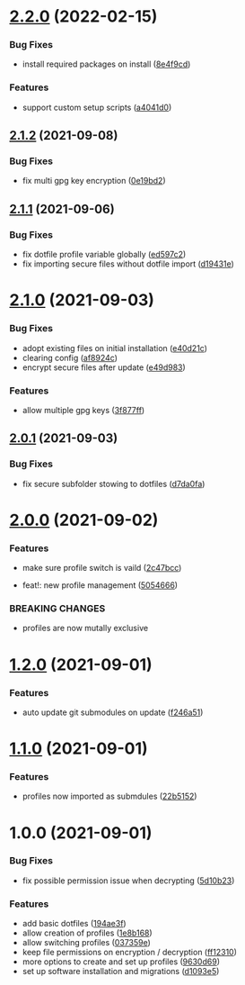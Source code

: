 # [2.2.0](https://github.com/1nVitr0/.dotfiles/compare/v2.1.2...v2.2.0) (2022-02-15)


### Bug Fixes

* install required packages on install ([8e4f9cd](https://github.com/1nVitr0/.dotfiles/commit/8e4f9cd0dce3ab1cf4c0412879f07a6b8bf75e0b))


### Features

* support custom setup scripts ([a4041d0](https://github.com/1nVitr0/.dotfiles/commit/a4041d058fb9a4e27761dcc6110e4cb91b839ae6))

## [2.1.2](https://github.com/1nVitr0/.dotfiles/compare/v2.1.1...v2.1.2) (2021-09-08)


### Bug Fixes

* fix multi gpg key encryption ([0e19bd2](https://github.com/1nVitr0/.dotfiles/commit/0e19bd2c30ce4b439a713e3ba98a71af6283df5d))

## [2.1.1](https://github.com/1nVitr0/.dotfiles/compare/v2.1.0...v2.1.1) (2021-09-06)


### Bug Fixes

* fix dotfile profile variable globally ([ed597c2](https://github.com/1nVitr0/.dotfiles/commit/ed597c24e36f463d260ed95654773a2b7acd57d8))
* fix importing secure files without dotfile import ([d19431e](https://github.com/1nVitr0/.dotfiles/commit/d19431ed976a5c8cb59814d11cb60ab23b6ee054))

# [2.1.0](https://github.com/1nVitr0/.dotfiles/compare/v2.0.1...v2.1.0) (2021-09-03)


### Bug Fixes

* adopt existing files on initial installation ([e40d21c](https://github.com/1nVitr0/.dotfiles/commit/e40d21c117fb6d6e41d3009574282b92892731b9))
* clearing config ([af8924c](https://github.com/1nVitr0/.dotfiles/commit/af8924c5c71bf7c310604f8064d9cdda1dce0b61))
* encrypt secure files after update ([e49d983](https://github.com/1nVitr0/.dotfiles/commit/e49d983fb189791d307a449359edb447ffb456bc))


### Features

* allow multiple gpg keys ([3f877ff](https://github.com/1nVitr0/.dotfiles/commit/3f877ffde80149fb6048b7729775b922f6cb13c6))

## [2.0.1](https://github.com/1nVitr0/.dotfiles/compare/v2.0.0...v2.0.1) (2021-09-03)


### Bug Fixes

* fix secure subfolder stowing to dotfiles ([d7da0fa](https://github.com/1nVitr0/.dotfiles/commit/d7da0fa962aa397303bb13a4c9c54f3ee8f83440))

# [2.0.0](https://github.com/1nVitr0/.dotfiles/compare/v1.2.0...v2.0.0) (2021-09-02)


### Features

* make sure profile switch is vaild ([2c47bcc](https://github.com/1nVitr0/.dotfiles/commit/2c47bccc14cae86ef58c905224e749cb87b1be6a))


* feat!: new profile management ([5054666](https://github.com/1nVitr0/.dotfiles/commit/50546660a1048358b0a798c1a88416a1653f9c4b))


### BREAKING CHANGES

* profiles are now mutally exclusive

# [1.2.0](https://github.com/1nVitr0/.dotfiles/compare/v1.1.0...v1.2.0) (2021-09-01)


### Features

* auto update git submodules on update ([f246a51](https://github.com/1nVitr0/.dotfiles/commit/f246a51b0b2302774aa691256110c5c8f079182c))

# [1.1.0](https://github.com/1nVitr0/.dotfiles/compare/v1.0.0...v1.1.0) (2021-09-01)


### Features

* profiles now imported as submdules ([22b5152](https://github.com/1nVitr0/.dotfiles/commit/22b5152a9f30cf5356c49ec714668706e08222e1))

# 1.0.0 (2021-09-01)


### Bug Fixes

* fix possible permission issue when decrypting ([5d10b23](https://github.com/1nVitr0/.dotfiles/commit/5d10b23739420b4c9d7f50f50d996f1b64e470ee))


### Features

* add basic dotfiles ([194ae3f](https://github.com/1nVitr0/.dotfiles/commit/194ae3fef91bc14772ad21234c27329a89511e49))
* allow creation of profiles ([1e8b168](https://github.com/1nVitr0/.dotfiles/commit/1e8b168d9380080b9326ea5b9efdd4d7301d0753))
* allow switching profiles ([037359e](https://github.com/1nVitr0/.dotfiles/commit/037359ef5c7269e8f74bdb8020336c4d2b5a1399))
* keep file permissions on encryption / decryption ([ff12310](https://github.com/1nVitr0/.dotfiles/commit/ff123101e1600691796ad126def9104910f92874))
* more options to create and set up profiles ([9630d69](https://github.com/1nVitr0/.dotfiles/commit/9630d692258e4f9fc076ffcc187ef3c47d38c2c2))
* set up software installation and migrations ([d1093e5](https://github.com/1nVitr0/.dotfiles/commit/d1093e534bdb87420baccc0146044e2bbadf81e7))
